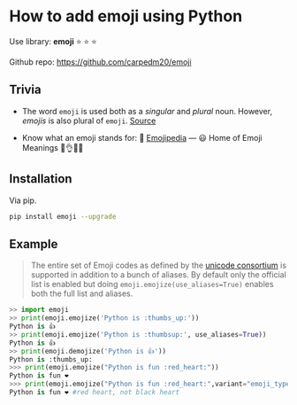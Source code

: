 # How to add emoji using Python

Use library: **emoji** :star: :star: :star: 

Github repo: https://github.com/carpedm20/emoji

## Trivia

- The word `emoji` is used both as a _singular_ and _plural_ noun. However, _emojis_ is also plural of `emoji`. [Source][#emoji-dictionary]
  
  [#emoji-dictionary]: https://www.merriam-webster.com/dictionary/emoji#:~:text=noun,plural%20emoji%20or%20emojis
  
- Know what an emoji stands for: 
📙 [Emojipedia][#emojipedia] — 😃 Home of Emoji Meanings 💁👌🎍😍

  [#emojipedia]: https://emojipedia.org/


## Installation

Via pip.

```bash
pip install emoji --upgrade
```

## Example

> The entire set of Emoji codes as defined by the [unicode consortium][#unicode-consortium] is supported in addition to a bunch of aliases. 
By default only the official list is enabled but doing `emoji.emojize(use_aliases=True)` enables both the full list and aliases.

[#unicode-consortium]: http://www.unicode.org/Public/emoji/1.0/full-emoji-list.html

```python
>> import emoji
>> print(emoji.emojize('Python is :thumbs_up:'))
Python is 👍
>> print(emoji.emojize('Python is :thumbsup:', use_aliases=True))
Python is 👍
>> print(emoji.demojize('Python is 👍'))
Python is :thumbs_up:
>>> print(emoji.emojize("Python is fun :red_heart:"))
Python is fun ❤
>>> print(emoji.emojize("Python is fun :red_heart:",variant="emoji_type"))
Python is fun ❤️ #red heart, not black heart
```
